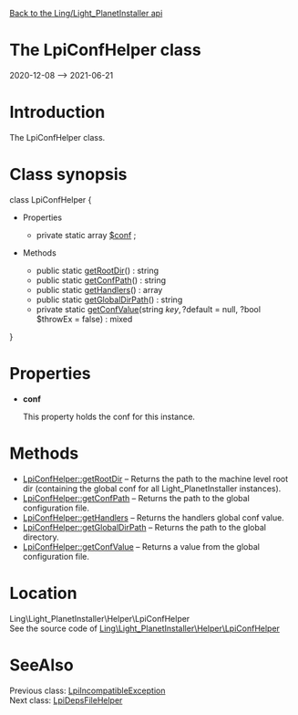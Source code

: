 [Back to the Ling/Light_PlanetInstaller api](https://github.com/lingtalfi/Light_PlanetInstaller/blob/master/doc/api/Ling/Light_PlanetInstaller.md)



The LpiConfHelper class
================
2020-12-08 --> 2021-06-21






Introduction
============

The LpiConfHelper class.



Class synopsis
==============


class <span class="pl-k">LpiConfHelper</span>  {

- Properties
    - private static array [$conf](#property-conf) ;

- Methods
    - public static [getRootDir](https://github.com/lingtalfi/Light_PlanetInstaller/blob/master/doc/api/Ling/Light_PlanetInstaller/Helper/LpiConfHelper/getRootDir.md)() : string
    - public static [getConfPath](https://github.com/lingtalfi/Light_PlanetInstaller/blob/master/doc/api/Ling/Light_PlanetInstaller/Helper/LpiConfHelper/getConfPath.md)() : string
    - public static [getHandlers](https://github.com/lingtalfi/Light_PlanetInstaller/blob/master/doc/api/Ling/Light_PlanetInstaller/Helper/LpiConfHelper/getHandlers.md)() : array
    - public static [getGlobalDirPath](https://github.com/lingtalfi/Light_PlanetInstaller/blob/master/doc/api/Ling/Light_PlanetInstaller/Helper/LpiConfHelper/getGlobalDirPath.md)() : string
    - private static [getConfValue](https://github.com/lingtalfi/Light_PlanetInstaller/blob/master/doc/api/Ling/Light_PlanetInstaller/Helper/LpiConfHelper/getConfValue.md)(string $key, ?$default = null, ?bool $throwEx = false) : mixed

}




Properties
=============

- <span id="property-conf"><b>conf</b></span>

    This property holds the conf for this instance.
    
    



Methods
==============

- [LpiConfHelper::getRootDir](https://github.com/lingtalfi/Light_PlanetInstaller/blob/master/doc/api/Ling/Light_PlanetInstaller/Helper/LpiConfHelper/getRootDir.md) &ndash; Returns the path to the machine level root dir (containing the global conf for all Light_PlanetInstaller instances).
- [LpiConfHelper::getConfPath](https://github.com/lingtalfi/Light_PlanetInstaller/blob/master/doc/api/Ling/Light_PlanetInstaller/Helper/LpiConfHelper/getConfPath.md) &ndash; Returns the path to the global configuration file.
- [LpiConfHelper::getHandlers](https://github.com/lingtalfi/Light_PlanetInstaller/blob/master/doc/api/Ling/Light_PlanetInstaller/Helper/LpiConfHelper/getHandlers.md) &ndash; Returns the handlers global conf value.
- [LpiConfHelper::getGlobalDirPath](https://github.com/lingtalfi/Light_PlanetInstaller/blob/master/doc/api/Ling/Light_PlanetInstaller/Helper/LpiConfHelper/getGlobalDirPath.md) &ndash; Returns the path to the global directory.
- [LpiConfHelper::getConfValue](https://github.com/lingtalfi/Light_PlanetInstaller/blob/master/doc/api/Ling/Light_PlanetInstaller/Helper/LpiConfHelper/getConfValue.md) &ndash; Returns a value from the global configuration file.





Location
=============
Ling\Light_PlanetInstaller\Helper\LpiConfHelper<br>
See the source code of [Ling\Light_PlanetInstaller\Helper\LpiConfHelper](https://github.com/lingtalfi/Light_PlanetInstaller/blob/master/Helper/LpiConfHelper.php)



SeeAlso
==============
Previous class: [LpiIncompatibleException](https://github.com/lingtalfi/Light_PlanetInstaller/blob/master/doc/api/Ling/Light_PlanetInstaller/Exception/LpiIncompatibleException.md)<br>Next class: [LpiDepsFileHelper](https://github.com/lingtalfi/Light_PlanetInstaller/blob/master/doc/api/Ling/Light_PlanetInstaller/Helper/LpiDepsFileHelper.md)<br>
